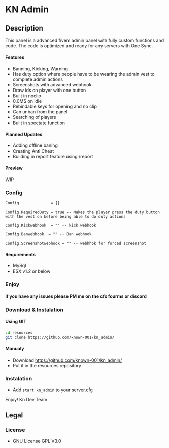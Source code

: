 # KN Admin

## Description

This panel is a advanced fivem admin panel with fully custom functions and code.
The code is optimized and ready for any servers with One Sync.

#### Features

* Banning, Kicking, Warning
* Has duty option where people have to be wearing the admin vest to complete admin actions
* Screenshots with advanced webhook
* Draw ids on player with one button
* Built in noclip
* 0.0MS on idle
* Rebindable keys for opening and no clip
* Can unban from the panel
* Searching of players
* Built in spectate function

#### Planned Updates

* Adding offline baning
* Creating Anti Cheat
* Building in report feature using /report

#### Preview

WIP

### Config

```
Config              = {}

Config.RequiredDuty = true -- Makes the player press the duty button with the vest on before being able to do duty actions

Config.Kickwebhook  = "" -- kick webhook

Config.Banwebhook  = "" -- Ban webhook

Config.Screenshotwebhook = "" -- webhhok for forced screenshot
```

#### Requirements

* MySql
* ESX v1.2 or below

### Enjoy
#### if you have any issues please PM me on the cfx fourms or discord

### Download & Instalation

#### Using GIT

```sh
cd resources
git clone https://github.com/known-001/kn_admin/
```

#### Manualy

- Download <https://github.com/known-001/kn_admin/>
- Put it in the resources repository

### Instalation

- Add `start kn_admin` to your server.cfg

Enjoy!
Kn Dev Team 

## Legal

### License

- GNU License GPL V3.0
